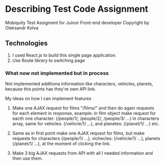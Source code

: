 # Describing Test Code Assignment

Mobiquity Test Assigment for Juinor Front-end developer
Copyright by Oleksandr Kolva

## Technologies

1. I used React.js to build this single page application.
2. Use Route library to switching page

### What now not implemented but in process

Not implemented additiona information like characters, vehicles, planets, because this points has they're own API link.

My ideas on how I can implement features

<!-- API (https://swapi.dev/api) -->

1. Make one AJAX request for films "/films/" and then do again requests for each element
   in response, example: in film object make request for eacth one character:
   (/people/1/, /people/2/, /people/3/ ...) in characters array, same for vehicles: (/vehicle/1/ ...),
   and planetes: (/planet/1/ ...) etc.
   <!-- Bad decision because it needs send a lot of requests. -->

   <!-- ---------------------------------------------------------------------- -->

2. Same as in first point make one AJAX request for films, but make requests for
   characters (/people/1/ ...), vichecles: (/vehicle/1/ ...),
   planets (/planet/1/ ...), at the moment of clicking the link.
   <!-- Again bad desicion because a lot of request as in first point. -->

   <!-- ---------------------------------------------------------------------- -->

3. Make 3 big AJAX requests from API with all I needed information and then use them.
<!-- I think this is good desicion because better get big amount of information than big amount of requests -->
